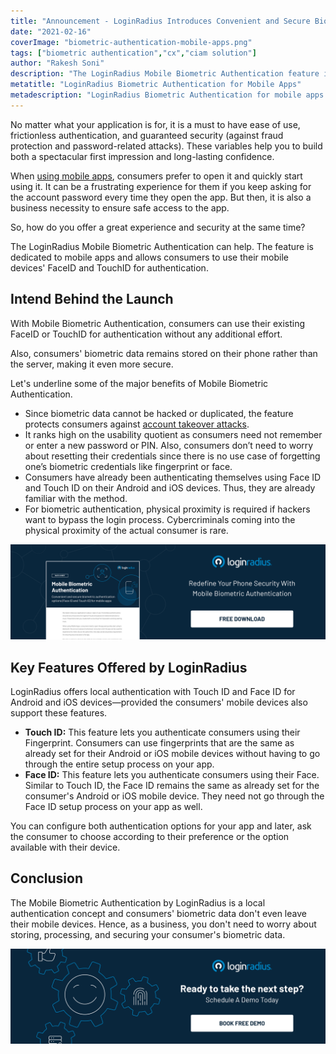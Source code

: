 ```yaml
---
title: "Announcement - LoginRadius Introduces Convenient and Secure Biometric Authentication for Mobile Apps"
date: "2021-02-16"
coverImage: "biometric-authentication-mobile-apps.png"
tags: ["biometric authentication","cx","ciam solution"]
author: "Rakesh Soni"
description: "The LoginRadius Mobile Biometric Authentication feature is dedicated to mobile applications and enables users to use the FaceID and TouchID of their mobile devices for authentication purposes."
metatitle: "LoginRadius Biometric Authentication for Mobile Apps"
metadescription: "LoginRadius Biometric Authentication for mobile apps allow businesses to enhance the user experience and security of the mobile devices."
---
```


No matter what your application is for, it is a must to have ease of use, frictionless authentication, and guaranteed security (against fraud protection and password-related attacks). These variables help you to build both a spectacular first impression and long-lasting confidence.

When [using mobile apps](https://www.loginradius.com/blog/identity/2020/11/authentication-sso-native-mobile-apps/), consumers prefer to open it and quickly start using it. It can be a frustrating experience for them if you keep asking for the account password every time they open the app. But then, it is also a business necessity to ensure safe access to the app.

So, how do you offer a great experience and security at the same time? 

The LoginRadius Mobile Biometric Authentication can help. The feature is dedicated to mobile apps and allows consumers to use their mobile devices' FaceID and TouchID for authentication. 


## Intend Behind the Launch

With Mobile Biometric Authentication, consumers can use their existing FaceID or TouchID for authentication without any additional effort.

Also, consumers' biometric data remains stored on their phone rather than the server, making it even more secure. 

Let's underline some of the major benefits of Mobile Biometric Authentication.



*   Since biometric data cannot be hacked or duplicated, the feature protects consumers against [account takeover attacks](https://www.loginradius.com/blog/identity/2020/04/corporate-account-takeover-attacks/). 
*   It ranks high on the usability quotient as consumers need not remember or enter a new password or PIN. Also, consumers don’t need to worry about resetting their credentials since there is no use case of forgetting one’s biometric credentials like fingerprint or face. 
*   Consumers have already been authenticating themselves using Face ID and Touch ID on their Android and iOS devices.  Thus, they are already familiar with the method. 
*   For biometric authentication, physical proximity is required if hackers want to bypass the login process. Cybercriminals coming into the physical proximity of the actual consumer is rare. 


[![biometric-authentication-mobile-apps-datasheet](biometric-authentication-mobile-apps-datasheet.png)](https://www.loginradius.com/resource/mobile-biometric-authentication-datasheet)


## Key Features Offered by LoginRadius

LoginRadius offers local authentication with Touch ID and Face ID for Android and iOS devices—provided the consumers' mobile devices also support these features.

*   **Touch ID:** This feature lets you authenticate consumers using their Fingerprint. Consumers can use fingerprints that are the same as already set for their Android or iOS mobile devices without having to go through the entire setup process on your app. 
*   **Face ID:** This feature lets you authenticate consumers using their Face. Similar to Touch ID, the Face ID remains the same as already set for the consumer's Android or iOS mobile device. They need not go through the Face ID setup process on your app as well. 

You can configure both authentication options for your app and later, ask the consumer to choose according to their preference or the option available with their device. 


## Conclusion

The Mobile Biometric Authentication by LoginRadius is a local authentication concept and consumers' biometric data don't even leave their mobile devices. Hence, as a business, you don't need to worry about storing, processing, and securing your consumer's biometric data. 


[![LoginRadius Book a Demo](../../assets/book-a-demo-loginradius.png)](https://www.loginradius.com/book-a-demo/)
